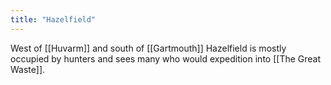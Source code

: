 ```yaml
---
title: "Hazelfield"
---
```


West of [[Huvarm]] and south of [[Gartmouth]] Hazelfield  is mostly occupied by hunters and sees many who would expedition into [[The Great Waste]]. 

